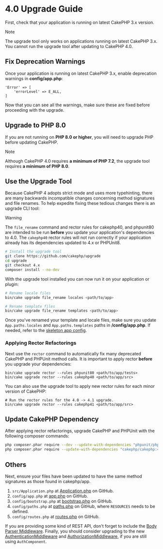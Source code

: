 # 4.0 Upgrade Guide

First, check that your application is running on latest CakePHP 3.x version.

> [!NOTE]
> The upgrade tool only works on applications running on latest CakePHP 3.x. You cannot run the upgrade tool after updating to CakePHP 4.0.

## Fix Deprecation Warnings

Once your application is running on latest CakePHP 3.x, enable deprecation warnings in **config/app.php**:

    'Error' => [
        'errorLevel' => E_ALL,
    ]

Now that you can see all the warnings, make sure these are fixed before proceeding with the upgrade.

## Upgrade to PHP 8.0

If you are not running on **PHP 8.0 or higher**, you will need to upgrade PHP before updating CakePHP.

> [!NOTE]
> Although CakePHP 4.0 requires **a minimum of PHP 7.2**, the upgrade tool requires **a minimum of PHP 8.0**.

<a id="upgrade-tool-use"></a>

## Use the Upgrade Tool

Because CakePHP 4 adopts strict mode and uses more typehinting, there are many
backwards incompatible changes concerning method signatures and file renames.
To help expedite fixing these tedious changes there is an upgrade CLI tool:

> [!WARNING]
> The `file_rename` command and rector rules for cakephp40, and phpunit80
> are intended to be run **before** you update your application's dependencies
> to 4.0. The `cakephp40` rector rules will not run correctly if your
> application already has its dependencies updated to 4.x or PHPUnit8.

``` bash
# Install the upgrade tool
git clone https://github.com/cakephp/upgrade
cd upgrade
git checkout 4.x
composer install --no-dev
```

With the upgrade tool installed you can now run it on your application or
plugin:

``` bash
# Rename locale files
bin/cake upgrade file_rename locales <path/to/app>

# Rename template files
bin/cake upgrade file_rename templates <path/to/app>
```

Once you've renamed your template and locale files, make sure you update
`App.paths.locales` and `App.paths.templates` paths in **/config/app.php**. If needed, refer to the [skeleton app config](https://github.com/cakephp/app/blob/4.x/config/app.php).

### Applying Rector Refactorings

Next use the `rector` command to automatically fix many deprecated CakePHP and
PHPUnit method calls. It is important to apply rector **before** you upgrade
your dependencies:

    bin/cake upgrade rector --rules phpunit80 <path/to/app/tests>
    bin/cake upgrade rector --rules cakephp40 <path/to/app/src>

You can also use the upgrade tool to apply new rector rules for each minor
version of CakePHP:

    # Run the rector rules for the 4.0 -> 4.1 upgrade.
    bin/cake upgrade rector --rules cakephp41 <path/to/app/src>

## Update CakePHP Dependency

After applying rector refactorings, upgrade CakePHP and PHPUnit with the following
composer commands:

``` bash
php composer.phar require --dev --update-with-dependencies "phpunit/phpunit:^8.0"
php composer.phar require --update-with-dependencies "cakephp/cakephp:4.0.*"
```

## Others

Next, ensure your files have been updated to have the same
method signatures as those found in cakephp/app.

1.  `src/Application.php` at [Application.php](https://github.com/cakephp/app/blob/4.x/src/Application.php) on GitHub.
2.  `config/app.php` at [app.php](https://github.com/cakephp/app/blob/4.x/config/app.php) on GitHub.
3.  `config/bootstrap.php` at [bootstrap.php](https://github.com/cakephp/app/blob/4.x/config/bootstrap.php) on GitHub.
4.  `config/paths.php` at [paths.php](https://github.com/cakephp/app/blob/4.x/config/paths.php) on GitHub, where `RESOURCES` needs to be defined.
5.  `config/routes.php` at [routes.php](https://github.com/cakephp/app/blob/4.x/config/routes.php) on GitHub.

If you are providing some kind of REST API, don't forget to include the
[Body Parser Middleware](../controllers/middleware#body-parser-middleware). Finally, you should consider upgrading to the new
[AuthenticationMiddleware](/authentication/2/en/index.html)
and [AuthorizationMiddleware](/authorization/2/en/index.html), if you are still
using `AuthComponent`.
